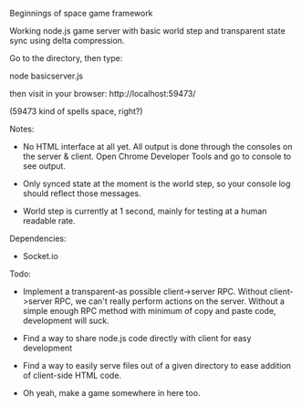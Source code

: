 Beginnings of space game framework

Working node.js game server with basic world step and transparent state sync using delta compression.

Go to the directory, then type:

node basicserver.js

then visit in your browser: http://localhost:59473/

(59473 kind of spells space, right?)

Notes:

 - No HTML interface at all yet. All output is done through the consoles on the server & client. Open Chrome Developer Tools and go to console to see output.

 - Only synced state at the moment is the world step, so your console log should reflect those messages.

 - World step is currently at 1 second, mainly for testing at a human readable rate.

Dependencies:

  - Socket.io


Todo:

  - Implement a transparent-as possible client->server RPC. Without client->server RPC, we can't really perform actions on the server. Without a simple enough RPC method with minimum of copy and paste code, development will suck.

  - Find a way to share node.js code directly with client for easy development

  - Find a way to easily serve files out of a given directory to ease addition of client-side HTML code.

  - Oh yeah, make a game somewhere in here too.